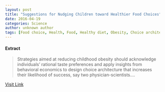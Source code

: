 ```yaml
---
layout: post
title: "Suggestions for Nudging Children toward Healthier Food Choices"
date: 2016-04-19
categories: Science
author: unknown author
tags: [Food choice, Health, Food, Healthy diet, Obesity, Choice architecture, Economics, Psychological concepts]
---
```





#### Extract
>Strategies aimed at reducing childhood obesity should acknowledge individuals’ rational taste preferences and apply insights from behavioral economics to design choice architecture that increases their likelihood of success, say two physician-scientists....



[Visit Link](http://feeds.sciencedaily.com/~r/sciencedaily/~3/Gj2mAx9gwLc/150323111644.htm)


